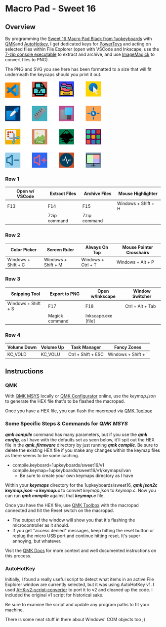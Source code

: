 # Macro Pad - Sweet 16

## Overview

By programming the [Sweet 16 Macro Pad Black from 1upkeyboards](https://1upkeyboards.com/shop/keyboard-kits/macro-pads/sweet-16-macro-pad-black/) with [QMK](https://github.com/qmk)and [AutoHotkey](https://www.autohotkey.com/), I get dedicated keys for [PowerToys](https://github.com/microsoft/PowerToys) and acting on selected files within File Explorer (open with VSCode and Inkscape, use the [7-zip console executable](https://www.7-zip.org/download.html) to extract and archive, and use [ImageMagick](https://github.com/ImageMagick/ImageMagick) to convert files to PNG).

The PNG and SVG you see here has been formatted to a size that will fit underneath the keycaps should you print it out.

![Macro Pad Icons](https://github.com/ivan-the-terrible/Macropad-AutoHotKey-Script/blob/master/Macro%20Pad%20Icons.png)

### Row 1

| Open w/ VSCode | Extract Files | Archive Files | Mouse Highlighter   |
| -------------- | ------------- | ------------- | ------------------- |
| F13            | F14           | F15           | Windows + Shift + H |
|                | 7zip command  | 7zip command  |                     |

### Row 2

| Color Picker        | Screen Ruler        | Always On Top      | Mouse Pointer Crosshairs |
| ------------------- | ------------------- | ------------------ | ------------------------ |
| Windows + Shift + C | Windows + Shift + M | Windows + Ctrl + T | Windows + Alt + P        |

### Row 3

| Snipping Tool       | Export to PNG  | Open w/Inkscape     | Window Switcher  |
| ------------------- | -------------- | ------------------- | ---------------- |
| Windows + Shift + S | F17            | F18                 | Ctrl + Alt + Tab |
|                     | Magick command | Inkscape.exe [file] |                  |

### Row 4

| Volume Down | Volume Up | Task Manager       | Fancy Zones         |
| ----------- | --------- | ------------------ | ------------------- |
| KC_VOLD     | KC_VOLU   | Ctrl + Shift + ESC | Windows + Shift + ` |

## Instructions

### QMK

With [QMK MSYS](https://msys.qmk.fm/) locally or [QMK Configurator](https://config.qmk.fm/#/melgeek/mach80/rev1/LAYOUT_tkl_ansi) online, use the *keymap.json* to generate the HEX file that's to be flashed the macropad.

Once you have a HEX file, you can flash the macropad via [QMK Toolbox](https://github.com/qmk/qmk_toolbox)

### Some Specific Steps & Commands for *QMK MSYS*

***qmk compile*** command has many parameters, but if you use the ***qmk config***, as I have with the defaults set as seen below, it'll spit out the HEX file in the ***qmk_firmware*** directory by just running ***qmk compile***. Be sure to delete the existing HEX file if you make any changes within the keymap files as there seems to be some caching.

- compile.keyboard=1upkeyboards/sweet16/v1
  compile.keymap=1upkeyboards/sweet16/v1/keymaps/ivan
  - Be sure to create your own keymaps directory as I have

Within your ***keymaps*** directory for the 1upkeyboards/sweet16, ***qmk json2c keymap.json -o keymap.c*** to convert *keymap.json* to *keymap.c*. Now you can run ***qmk compile*** against that ***keymap.c*** file.

Once you have the HEX file, use [QMK Toolbox](https://github.com/qmk/qmk_toolbox) with the macropad connected and hit the Reset switch on the macropad.

- The output of the window will show you that it's flashing the microcontroller as it should.
- If you get "access denied" messages, keep hitting the reset button or replug the micro USB port and continue hitting reset. It's super annoying, but whatever.

Visit the [QMK Docs](https://docs.qmk.fm/#/) for more context and well documented instructions on this process.

### AutoHotKey

Initially, I found a really useful script to detect what items in an active File Explorer window are currently selected, but it was using AutoHotKey v1. I used [AHK-v2-script-converter](https://github.com/mmikeww/AHK-v2-script-converter) to port it to v2 and cleaned up the code. I included the original v1 script for historical sake.

Be sure to examine the script and update any program paths to fit your machine.

There is some neat stuff in there about Windows' COM objects too ;)
